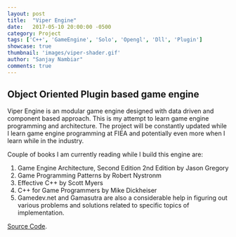 ```yaml
---
layout: post
title:  "Viper Engine"
date:   2017-05-10 20:00:00 -0500
category: Project
tags: ['C++', 'GameEngine', 'Solo', 'Opengl', 'Dll', 'Plugin']
showcase: true
thumbnail: 'images/viper-shader.gif'
author: "Sanjay Nambiar"
comments: true
---
```


## Object Oriented Plugin based game engine

Viper Engine is an modular game engine designed with data driven and component based approach.
This is my attempt to learn game engine programming and architecture. The project will be constantly updated while I learn game engine programming at FIEA and potentially even more when I learn while in the industry.

Couple of books I am currently reading while I build this engine are:
1. Game Engine Architecture, Second Edition 2nd Edition by Jason Gregory
2. Game Programming Patterns by Robert Nystronm
3. Effective C++ by Scott Myers
4. C++ for Game Programmers by Mike Dickheiser
5. Gamedev.net and Gamasutra are also a considerable help in figuring out various problems and solutions related to specific topics of implementation.

[Source Code](https://github.com/sanjay-nambiar/ViperEngine).